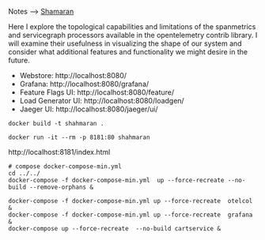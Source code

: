 

Notes --> [Shamaran](https://medium.com/@devrim.demiroz/shahmaran-20a9f1678)


Here I explore the topological capabilities and limitations of the spanmetrics and servicegraph processors available in the opentelemetry contrib library. 
I will examine their usefulness in visualizing the shape of our system and consider what additional features and functionality we might desire in the future.


* Webstore: http://localhost:8080/
* Grafana: http://localhost:8080/grafana/
* Feature Flags UI: http://localhost:8080/feature/
* Load Generator UI: http://localhost:8080/loadgen/
* Jaeger UI: http://localhost:8080/jaeger/ui/



```shell
docker build -t shahmaran .
```

```shell
docker run -it --rm -p 8181:80 shahmaran
```
http://localhost:8181/index.html

```shell
# compose docker-compose-min.yml
cd ../../
docker-compose -f docker-compose-min.yml  up --force-recreate --no-build --remove-orphans &
```
    
```shell
docker-compose -f docker-compose-min.yml up --force-recreate  otelcol &
docker-compose -f docker-compose-min.yml up --force-recreate  grafana &
docker-compose up --force-recreate  --no-build cartservice &

```

```shell

